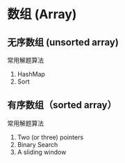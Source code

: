 # 数组 (Array)


## 无序数组 (unsorted array)

常用解题算法
1. HashMap
2. Sort


## 有序数组（sorted array）

常用解题算法
1. Two (or three) pointers
2. Binary Search
3. A sliding window